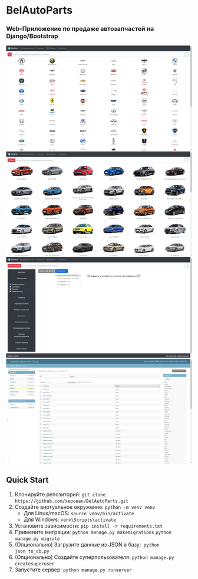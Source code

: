 # BelAutoParts

### Web-Приложение по продаже автозапчастей на Django/Bootstrap

![](screenshot/1.png)
![](screenshot/2.png)
![](screenshot/3.png)
![](screenshot/4.png)

## Quick Start
 
1. Клонируйте репозиторий: `git clone https://github.com/xeocean/BelAutoParts.git`
2. Создайте виртуальное окружение: `python -m venv venv`
   - Для Linux/macOS: `source venv/bin/activate`
   - Для Windows: `venv\Scripts\activate`
3. Установите зависимости: `pip install -r requirements.txt `
4. Примените миграции: `python manage.py makemigrations` `python manage.py migrate`
5. (Опционально) Загрузите данные из JSON в базу:` python json_to_db.py`
6. (Опционально) Создайте суперпользователя: `python manage.py createsuperuser`
7. Запустите сервер: `python manage.py runserver`

